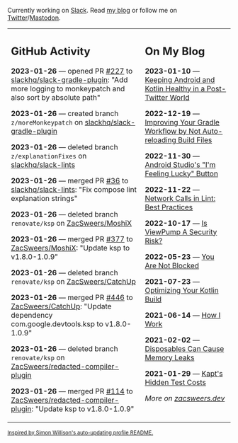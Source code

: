 Currently working on [Slack](https://slack.com/). Read [my blog](https://zacsweers.dev/) or follow me on [Twitter](https://twitter.com/ZacSweers)/[Mastodon](https://hachyderm.io/@ZacSweers).

<table><tr><td valign="top" width="60%">

## GitHub Activity
<!-- githubActivity starts -->
**2023-01-26** — opened PR [#227](https://github.com/slackhq/slack-gradle-plugin/pull/227) to [slackhq/slack-gradle-plugin](https://github.com/slackhq/slack-gradle-plugin): "Add more logging to monkeypatch and also sort by absolute path"

**2023-01-26** — created branch `z/moreMonkeypatch` on [slackhq/slack-gradle-plugin](https://github.com/slackhq/slack-gradle-plugin)

**2023-01-26** — deleted branch `z/explanationFixes` on [slackhq/slack-lints](https://github.com/slackhq/slack-lints)

**2023-01-26** — merged PR [#36](https://github.com/slackhq/slack-lints/pull/36) to [slackhq/slack-lints](https://github.com/slackhq/slack-lints): "Fix compose lint explanation strings"

**2023-01-26** — deleted branch `renovate/ksp` on [ZacSweers/MoshiX](https://github.com/ZacSweers/MoshiX)

**2023-01-26** — merged PR [#377](https://github.com/ZacSweers/MoshiX/pull/377) to [ZacSweers/MoshiX](https://github.com/ZacSweers/MoshiX): "Update ksp to v1.8.0-1.0.9"

**2023-01-26** — deleted branch `renovate/ksp` on [ZacSweers/CatchUp](https://github.com/ZacSweers/CatchUp)

**2023-01-26** — merged PR [#446](https://github.com/ZacSweers/CatchUp/pull/446) to [ZacSweers/CatchUp](https://github.com/ZacSweers/CatchUp): "Update dependency com.google.devtools.ksp to v1.8.0-1.0.9"

**2023-01-26** — deleted branch `renovate/ksp` on [ZacSweers/redacted-compiler-plugin](https://github.com/ZacSweers/redacted-compiler-plugin)

**2023-01-26** — merged PR [#114](https://github.com/ZacSweers/redacted-compiler-plugin/pull/114) to [ZacSweers/redacted-compiler-plugin](https://github.com/ZacSweers/redacted-compiler-plugin): "Update ksp to v1.8.0-1.0.9"
<!-- githubActivity ends -->
</td><td valign="top" width="40%">

## On My Blog
<!-- blog starts -->
**2023-01-10** — [Keeping Android and Kotlin Healthy in a Post-Twitter World](https://www.zacsweers.dev/keeping-android-healthy/)

**2022-12-19** — [Improving Your Gradle Workflow by Not Auto-reloading Build Files](https://www.zacsweers.dev/improving-your-workflow-by-not-auto-reloading-build-files/)

**2022-11-30** — [Android Studio's "I'm Feeling Lucky" Button](https://www.zacsweers.dev/android-studios-im-feeling-lucky-button/)

**2022-11-22** — [Network Calls in Lint: Best Practices](https://www.zacsweers.dev/network-calls-in-lint-best-practices/)

**2022-10-17** — [Is ViewPump A Security Risk?](https://www.zacsweers.dev/is-viewpump-a-security-risk/)

**2022-05-23** — [You Are Not Blocked](https://www.zacsweers.dev/you-are-not-blocked/)

**2021-07-23** — [Optimizing Your Kotlin Build](https://www.zacsweers.dev/optimizing-your-kotlin-build/)

**2021-06-14** — [How I Work](https://www.zacsweers.dev/how-i-work/)

**2021-02-02** — [Disposables Can Cause Memory Leaks](https://www.zacsweers.dev/disposables-can-cause-memory-leaks/)

**2021-01-29** — [Kapt's Hidden Test Costs](https://www.zacsweers.dev/kapts-hidden-test-costs/)
<!-- blog ends -->
_More on [zacsweers.dev](https://zacsweers.dev/)_
</td></tr></table>

<sub><a href="https://simonwillison.net/2020/Jul/10/self-updating-profile-readme/">Inspired by Simon Willison's auto-updating profile README.</a></sub>